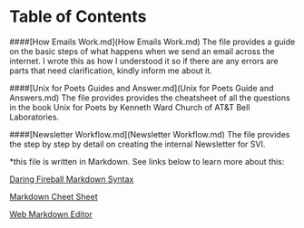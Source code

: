 # Table of Contents
 
####[How Emails Work.md](How Emails Work.md)
The file provides a guide on the basic steps of what happens when we send an email across the internet. I wrote this as how I understood it so if there are any errors are parts that need clarification, kindly inform me about it.

####[Unix for Poets Guides and Answer.md](Unix for Poets Guide and Answers.md)
The file provides provides the cheatsheet of all the questions in the book Unix for Poets by Kenneth Ward Church of AT&T Bell Laboratories.

####[Newsletter Workflow.md](Newsletter Workflow.md)
The file provides the step by step by detail on creating the internal Newsletter for SVI.

*this file is written in Markdown. See links below to learn more about this:

[Daring Fireball Markdown Syntax](http://daringfireball.net/projects/markdown/basics)

[Markdown Cheet Sheet](https://github.com/adam-p/markdown-here/wiki/Markdown-Cheatsheet)

[Web Markdown Editor](http://dillinger.io/)
